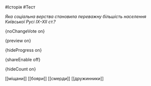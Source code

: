 #Історія #Тест

*Яка соціальна верства становила переважну більшість населення Київської Русі IX–XII ст.?*

{noChangeVote on}

{preview on}

{hideProgress on}

{shareEnable off}

{hideCount on}

[[міщани]]
[[бояри]]
[[смерди]]
[[дружинники]]
